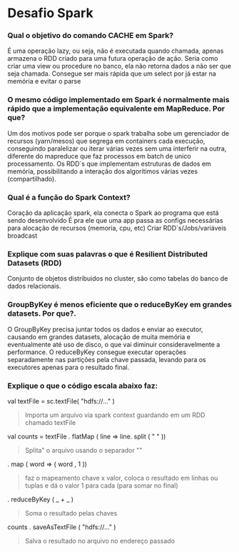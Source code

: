 # Desafio Spark

### Qual o objetivo do comando CACHE em Spark?
É uma operação lazy, ou seja, não é executada quando chamada, apenas armazena o RDD criado para uma futura operação de ação.
Seria como criar uma view ou procedure no banco, ela não retorna dados a não ser que seja chamada. Consegue ser mais rápida que um select por já estar na memória e evitar o parse
	
### O mesmo código implementado em Spark é normalmente mais rápido que a implementação equivalente em MapReduce. Por que?
  Um dos motivos pode ser porque o spark trabalha sobe um gerenciador de recursos (yarn/mesos) que segrega em containers cada execução, conseguindo paralelizar ou iterar várias vezes sem uma interferir na outra, diferente do mapreduce que faz processos em batch de unico processamento.
  Os RDD´s que implementam estruturas de dados em memória, possibilitando a interação dos algorítimos várias vezes (compartilhado).

### Qual é a função do Spark Context?
Coração da aplicação spark, ela conecta o Spark ao programa que está sendo desenvolvido 
É pra ele que uma app passa as configs necessárias para alocação de recursos (memoria, cpu, etc) 
Criar RDD´s/Jobs/variáveis broadcast 

### Explique com suas palavras o que é Resilient Distributed Datasets (RDD)
Conjunto de objetos distribuidos no cluster, são como tabelas do banco de dados relacionais.

### GroupByKey é menos eficiente que o reduceByKey em grandes datasets. Por que?. 
O GroupByKey precisa juntar todos os dados e enviar ao executor, causando em grandes datasets, alocação de muita memória e eventualmente até uso de disco, o que vai diminuir consideravelmente a performance.
O reduceByKey consegue executar operações separadamente nas partições pela chave passada, levando para os executores apenas para o resultado final.

### Explique o que o código escala abaixo faz:
val textFile = sc.textFile( "hdfs://..." )                                  
> Importa um arquivo via spark context guardando em um RDD chamado textFile

val counts = textFile . flatMap ( line => line. split ( " " ))  
> Splita" o arquivo usando o separador ""

. map ( word => ( word , 1 ))                                             
> faz o mapeamento chave x valor, coloca o resultado em linhas ou tuplas e dá o valor 1 para cada (para somar no final)

. reduceByKey ( _ + _ )                                                       
> Soma o resultado pelas chaves

counts . saveAsTextFile ( "hdfs://..." )                                             
> Salva o resultado no arquivo no endereço passado
